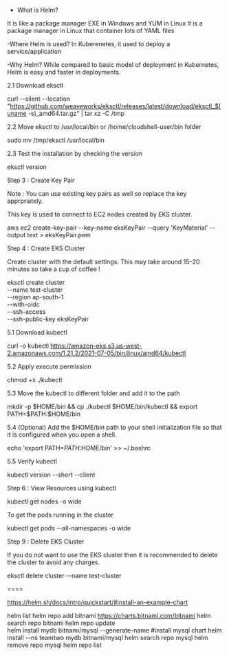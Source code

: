 - What is Helm?

It is like a package manager EXE in Windows and YUM in Linux 
It is a package manager in Linux that container lots of YAML files 

-Where Helm is used?
In Kuberenetes, it used to deploy a service/application

-Why Helm?
While compared to basic model of deployment in Kubernetes, Helm is easy and faster in deployments.

2.1 Download eksctl

curl --silent --location "https://github.com/weaveworks/eksctl/releases/latest/download/eksctl_$(uname -s)_amd64.tar.gz" | tar xz -C /tmp

2.2 Move eksctl to /usr/local/bin or /home/cloudshell-user/bin folder

sudo mv /tmp/eksctl /usr/local/bin

2.3 Test the installation by checking the version

eksctl version

Step 3 : Create Key Pair

Note : You can use existing key pairs as well so replace the key apprpriately.

This key is used to connect to EC2 nodes created by EKS cluster.

aws ec2 create-key-pair --key-name eksKeyPair --query 'KeyMaterial' --output text > eksKeyPair.pem

Step 4 : Create EKS Cluster

Create cluster with the default settings. This may take around 15–20 minutes so take a cup of coffee !

eksctl create cluster \
--name test-cluster \
--region ap-south-1 \
--with-oidc \
--ssh-access \
--ssh-public-key eksKeyPair

5.1 Download kubectl

curl -o kubectl https://amazon-eks.s3.us-west-2.amazonaws.com/1.21.2/2021-07-05/bin/linux/amd64/kubectl

5.2 Apply execute permission

chmod +x ./kubectl


5.3 Move the kubectl to different folder and add it to the path

mkdir -p $HOME/bin && cp ./kubectl $HOME/bin/kubectl && export PATH=$PATH:$HOME/bin

5.4 (Optional) Add the $HOME/bin path to your shell initialization file so that it is configured when you open a shell.

echo 'export PATH=$PATH:$HOME/bin' >> ~/.bashrc


5.5 Verify kubectl

kubectl version --short --client


Step 6 : View Resources using kubectl

kubectl get nodes -o wide



To get the pods running in the cluster

kubectl get pods --all-namespaces -o wide



Step 9 : Delete EKS Cluster

If you do not want to use the EKS cluster then it is recommended to delete the cluster to avoid any charges.

eksctl delete cluster --name test-cluster

====

https://helm.sh/docs/intro/quickstart/#install-an-example-chart


helm list
helm repo add bitnami https://charts.bitnami.com/bitnami
helm search repo bitnami
helm repo update    
helm install mydb bitnami/mysql --generate-name #install mysql chart
helm install --ns teamtwo mydb bitnami/mysql
helm search repo mysql
helm remove repo mysql 
helm repo list 






